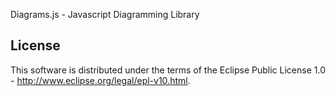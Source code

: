 Diagrams.js - Javascript Diagramming Library


## License
This software is distributed under the terms of the Eclipse Public License 1.0 - http://www.eclipse.org/legal/epl-v10.html.

